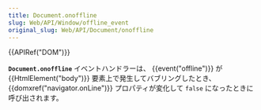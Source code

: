 ```yaml
---
title: Document.onoffline
slug: Web/API/Window/offline_event
original_slug: Web/API/Document/onoffline
---
```


{{APIRef("DOM")}}

**`Document.onoffline`** イベントハンドラーは、 {{event("offline")}} が {{HtmlElement("body")}} 要素上で発生してバブリングしたとき、 {{domxref("navigator.onLine")}} プロパティが変化して `false` になったときに呼び出されます。
